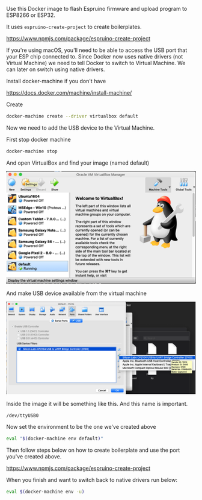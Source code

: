 Use this Docker image to flash Espruino firmware and upload program to ESP8266 or ESP32.

It uses `espruino-create-project` to create boilerplates.

https://www.npmjs.com/package/espruino-create-project

If you're using macOS, you'll need to be able to access the USB port that your ESP chip connected to. Since Docker now uses native drivers (not Virtual Machine) we need to tell Docker to switch to Virtual Machine. We can later on switch using native drivers.

Install docker-machine if you don't have

https://docs.docker.com/machine/install-machine/

Create 

```bash
docker-machine create --driver virtualbox default
```

Now we need to add the USB device to the Virtual Machine.

First stop docker machine

```bash
docker-machine stop
```

And open VirtualBox and find your image (named default)

![VirtualBox](https://raw.githubusercontent.com/aliustaoglu/Dockerfiles/master/espruino/pics/virtualbox.png)

And make USB device available from the virtual machine

![VirtualBox](https://raw.githubusercontent.com/aliustaoglu/Dockerfiles/master/espruino/pics/usbdevice.png)

Inside the image it will be something like this. And this name is important.

```
/dev/ttyUSB0
```

Now set the environment to be the one we've created above

```bash
eval "$(docker-machine env default)"
```

Then follow steps below on how to create boilerplate and use the port you've created above.

https://www.npmjs.com/package/espruino-create-project


When you finish and want to switch back to native drivers run below:

```bash
eval $(docker-machine env -u)
```